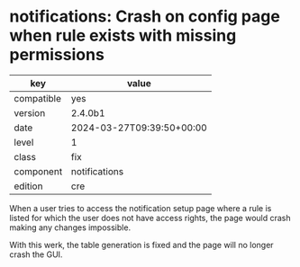 [//]: # (werk v2)
# notifications: Crash on config page when rule exists with missing permissions

key        | value
---------- | ---
compatible | yes
version    | 2.4.0b1
date       | 2024-03-27T09:39:50+00:00
level      | 1
class      | fix
component  | notifications
edition    | cre

When a user tries to access the notification setup page where
a rule is listed for which the user does not have access rights,
the page would crash making any changes impossible.

With this werk, the table generation is fixed and the page will
no longer crash the GUI.